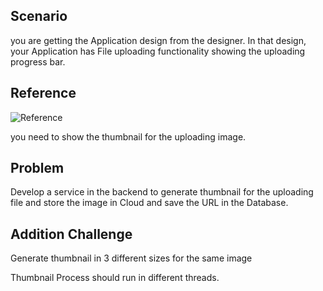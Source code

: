 ## Scenario

you are getting the Application design from the designer. In that design, your Application has File uploading functionality showing the uploading progress bar.

## Reference

<!-- Upload_Image.png comes here -->
![Reference](https://github.com/ganeshmani/solve_scenarios/blob/master/Image_References/Upload_Image.png)

you need to show the thumbnail for the uploading image.

## Problem

Develop a service in the backend to generate thumbnail for the uploading file and store the image in Cloud and save the URL in the Database.

## Addition Challenge

Generate thumbnail in 3 different sizes for the same image

Thumbnail Process should run in different threads.